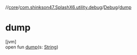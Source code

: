 //[core](../../../index.md)/[com.shinkson47.SplashX6.utility.debug](../index.md)/[Debug](index.md)/[dump](dump.md)

# dump

[jvm]\
open fun [dump](dump.md)(s: [String](https://docs.oracle.com/javase/8/docs/api/java/lang/String.html))
